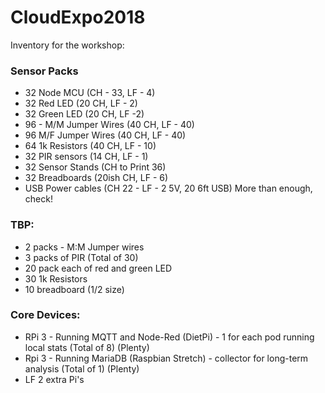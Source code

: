 # CloudExpo2018

Inventory for the workshop:

### Sensor Packs
* 32 Node MCU (CH - 33, LF - 4)
* 32 Red LED (20 CH, LF - 2)
* 32 Green LED (20 CH, LF -2)
* 96 - M/M Jumper Wires (40 CH, LF - 40)
* 96 M/F Jumper Wires (40 CH, LF - 40)
* 64 1k Resistors (40 CH, LF - 10)
* 32 PIR sensors (14 CH, LF - 1)
* 32 Sensor Stands (CH to Print 36)
* 32 Breadboards (20ish CH, LF - 6)
* USB Power cables (CH 22 - LF - 2 5V, 20 6ft USB) More than enough, check!

### TBP:
* 2 packs - M:M Jumper wires
* 3 packs of PIR (Total of 30)
* 20 pack each of red and green LED
* 30 1k Resistors
* 10 breadboard (1/2 size)

### Core Devices:
* RPi 3 - Running MQTT and Node-Red (DietPi) - 1 for each pod running local stats (Total of 8) (Plenty)
* Rpi 3 - Running MariaDB (Raspbian Stretch) - collector for long-term analysis (Total of 1) (Plenty)
* LF 2 extra Pi's
